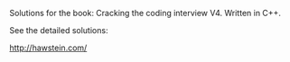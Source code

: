 Solutions for the book: Cracking the coding interview V4. Written in C++.

See the detailed solutions:

<http://hawstein.com/>
